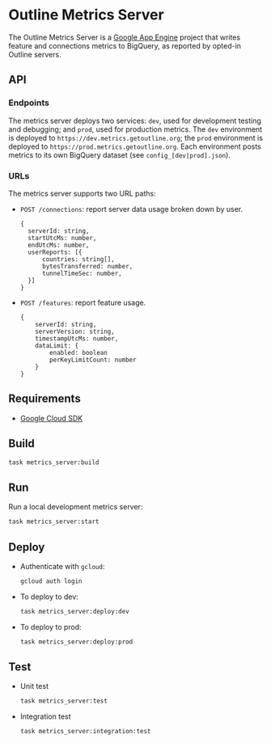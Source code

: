 # Outline Metrics Server

The Outline Metrics Server is a [Google App Engine](https://cloud.google.com/appengine) project that writes feature and connections metrics to BigQuery, as reported by opted-in Outline servers.

## API

### Endpoints

The metrics server deploys two services: `dev`, used for development testing and debugging; and `prod`, used for production metrics. The `dev` environment is deployed to `https://dev.metrics.getoutline.org`; the `prod` environment is deployed to `https://prod.metrics.getoutline.org`. Each environment posts metrics to its own BigQuery dataset (see `config_[dev|prod].json`).

### URLs

The metrics server supports two URL paths:

- `POST /connections`: report server data usage broken down by user.

  ```
  {
    serverId: string,
    startUtcMs: number,
    endUtcMs: number,
    userReports: [{
        countries: string[],
        bytesTransferred: number,
        tunnelTimeSec: number,
    }]
  }
  ```

- `POST /features`: report feature usage.

  ```
  {
      serverId: string,
      serverVersion: string,
      timestampUtcMs: number,
      dataLimit: {
          enabled: boolean
          perKeyLimitCount: number
      }
  }
  ```

## Requirements

- [Google Cloud SDK](https://cloud.google.com/sdk/)

## Build

```sh
task metrics_server:build
```

## Run

Run a local development metrics server:

```sh
task metrics_server:start
```

## Deploy

- Authenticate with `gcloud`:
  ```sh
  gcloud auth login
  ```
- To deploy to dev:
  ```sh
  task metrics_server:deploy:dev
  ```
- To deploy to prod:
  ```sh
  task metrics_server:deploy:prod
  ```

## Test

- Unit test
  ```sh
  task metrics_server:test
  ```
- Integration test
  ```sh
  task metrics_server:integration:test
  ```
